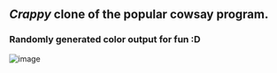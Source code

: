 ## *Crappy* clone of the popular cowsay program. 
### Randomly generated color output for fun :D 
![image](https://user-images.githubusercontent.com/74883877/136028572-17bf70ee-fe98-4e71-8b72-58f692588bf6.png)
